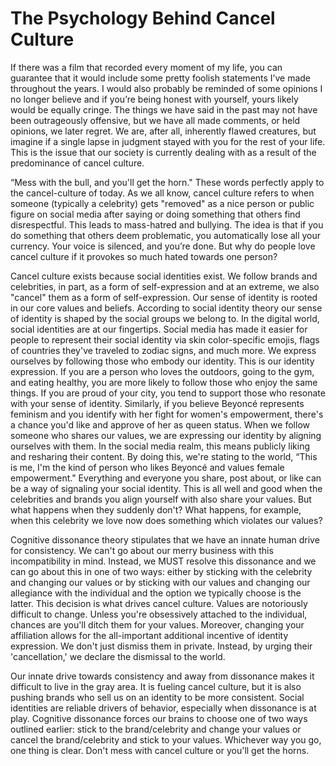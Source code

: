 # The Psychology Behind Cancel Culture

If there was a film that recorded every moment of my life, you can guarantee that it would include some pretty foolish statements I’ve made throughout the years. I would also probably be reminded of some opinions I no longer believe and if you’re being honest with yourself, yours likely would be equally cringe. The things we have said in the past may not have been outrageously offensive, but we have all made comments, or held opinions, we later regret. We are, after all, inherently flawed creatures, but imagine if a single lapse in judgment stayed with you for the rest of your life. This is the issue that our society is currently dealing with as a result of the predominance of cancel culture.

“Mess with the bull, and you'll get the horn." These words perfectly apply to the cancel-culture of today. As we all know, cancel culture refers to when someone (typically a celebrity) gets "removed" as a nice person or public figure on social media after saying or doing something that others find disrespectful. This leads to mass-hatred and bullying. The idea is that if you do something that others deem problematic, you automatically lose all your currency. Your voice is silenced, and you’re done. But why do people love cancel culture if it provokes so much hated towards one person?

Cancel culture exists because social identities exist. We follow brands and celebrities, in part, as a form of self-expression and at an extreme, we also "cancel" them as a form of self-expression. Our sense of identity is rooted in our core values and beliefs. According to social identity theory our sense of identity is shaped by the social groups we belong to. In the digital world, social identities are at our fingertips. Social media has made it easier for people to represent their social identity via skin color-specific emojis, flags of countries they've traveled to zodiac signs, and much more. We express ourselves by following those who embody our identity. This is our identity expression. If you are a person who loves the outdoors, going to the gym, and eating healthy, you are more likely to follow those who enjoy the same things. If you are proud of your city, you tend to support those who resonate with your sense of identity. Similarly, if you believe Beyoncé represents feminism and you identify with her fight for women's empowerment, there's a chance you'd like and approve of her as queen status. When we follow someone who shares our values, we are expressing our identity by aligning ourselves with them. In the social media realm, this means publicly liking and resharing their content. By doing this, we're stating to the world, “This is me, I'm the kind of person who likes Beyoncé and values female empowerment." Everything and everyone you share, post about, or like can be a way of signaling your social identity. This is all well and good when the celebrities and brands you align yourself with also share your values. But what happens when they suddenly don't? What happens, for example, when this celebrity we love now does something which violates our values?

Cognitive dissonance theory stipulates that we have an innate human drive for consistency. We can't go about our merry business with this incompatibility in mind. Instead, we MUST resolve this dissonance and we can go about this in one of two ways: either by sticking with the celebrity and changing our values or by sticking with our values and changing our allegiance with the individual and the option we typically choose is the latter. This decision is what drives cancel culture. Values are notoriously difficult to change. Unless you're obsessively attached to the individual, chances are you'll ditch them for your values. Moreover, changing your affiliation allows for the all-important additional incentive of identity expression. We don't just dismiss them in private. Instead, by urging their 'cancellation,' we declare the dismissal to the world.

Our innate drive towards consistency and away from dissonance makes it difficult to live in the gray area. It is fueling cancel culture, but it is also pushing brands who sell us on an identity to be more consistent. Social identities are reliable drivers of behavior, especially when dissonance is at play. Cognitive dissonance forces our brains to choose one of two ways outlined earlier: stick to the brand/celebrity and change your values or cancel the brand/celebrity and stick to your values. Whichever way you go, one thing is clear. Don't mess with cancel culture or you'll get the horns.
